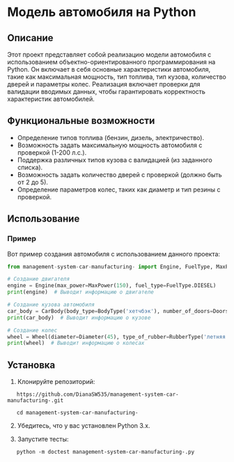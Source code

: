 # Модель автомобиля на Python

## Описание

Этот проект представляет собой реализацию модели автомобиля с использованием объектно-ориентированного программирования на Python. Он включает в себя основные характеристики автомобиля, такие как максимальная мощность, тип топлива, тип кузова, количество дверей и параметры колес. Реализация включает проверки для валидации вводимых данных, чтобы гарантировать корректность характеристик автомобилей.

## Функциональные возможности

- Определение типов топлива (бензин, дизель, электричество).
- Возможность задать максимальную мощность автомобиля с проверкой (1-200 л.с.).
- Поддержка различных типов кузова с валидацией (из заданного списка).
- Возможность задать количество дверей с проверкой (должно быть от 2 до 5).
- Определение параметров колес, таких как диаметр и тип резины с проверкой.

## Использование

### Пример

Вот пример создания автомобиля с использованием данного проекта:

```python
from management-system-car-manufacturing- import Engine, FuelType, MaxPower, BodyType, Doors, CarBody, Diameter, RubberType, Wheel

# Создание двигателя
engine = Engine(max_power=MaxPower(150), fuel_type=FuelType.DIESEL)
print(engine)  # Выводит информацию о двигателе

# Создание кузова автомобиля
car_body = CarBody(body_type=BodyType('хетчбэк'), number_of_doors=Doors(4))
print(car_body)  # Выводит информацию о кузове

# Создание колес
wheel = Wheel(diameter=Diameter(45), type_of_rubber=RubberType('летняя'))
print(wheel)  # Выводит информацию о колесах
```


## Установка

1. Клонируйте репозиторий:
```
   https://github.com/DianaSW535/management-system-car-manufacturing-.git
```
```
   cd management-system-car-manufacturing-
```
2. Убедитесь, что у вас установлен Python 3.x.

3. Запустите тесты:
```
   python -m doctest management-system-car-manufacturing-.py
```
